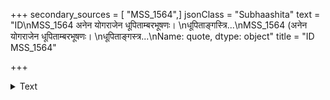 +++
secondary_sources = [ "MSS_1564",]
jsonClass = "Subhaashita"
text = "ID\nMSS_1564    अनेन योगराजेन धूपिताम्बरभूषणः।  \nधूपिताङ्गस्त्रि...\nMSS_1564    (अनेन योगराजेन धूपिताम्बरभूषणः।  \nधूपिताङ्गस्त्र...\nName: quote, dtype: object"
title = "ID MSS_1564"

+++

<details><summary>Text</summary>

ID
MSS_1564    अनेन योगराजेन धूपिताम्बरभूषणः।  
धूपिताङ्गस्त्रि...
MSS_1564    (अनेन योगराजेन धूपिताम्बरभूषणः।  
धूपिताङ्गस्त्र...
Name: quote, dtype: object
</details>
